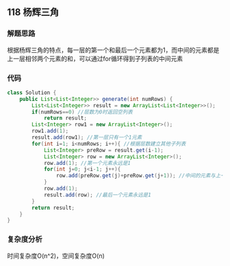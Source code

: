 ## 118 杨辉三角
### 解题思路
根据杨辉三角的特点，每一层的第一个和最后一个元素都为1，而中间的元素都是上一层相邻两个元素的和，可以通过for循环得到子列表的中间元素
### 代码
```java
class Solution {
    public List<List<Integer>> generate(int numRows) {
        List<List<Integer>> result = new ArrayList<List<Integer>>();
        if(numRows==0) //层数为0时返回空列表
            return result;
        List<Integer> row1 = new ArrayList<Integer>();
        row1.add(1);
        result.add(row1); //第一层只有一个1元素
        for(int i=1; i<numRows; i++){ //根据层数建立其他子列表
            List<Integer> preRow = result.get(i-1);
            List<Integer> row = new ArrayList<Integer>();
            row.add(1); //第一个元素永远是1
            for(int j=0; j<i-1; j++){
                row.add(preRow.get(j)+preRow.get(j+1)); //中间的元素与上一层有关
            }
            row.add(1);
            result.add(row); //最后一个元素永远是1
        }
        return result;
    }
}
```
### 复杂度分析
时间复杂度O(n^2)，空间复杂度O(n)